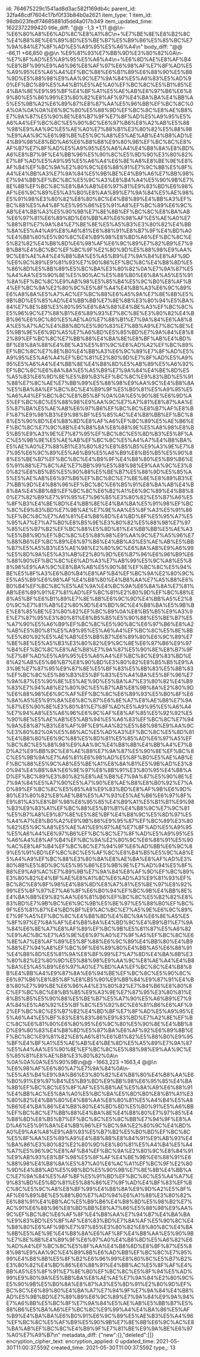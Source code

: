 id: 764675229c1541ad8d3ac582f169db4c
parent_id: 32fa48cdf7604c17bf0f33b84b0a2621
item_type: 1
item_id: 98db023fedf74685881d5dd4a017b349
item_updated_time: 1622372299420
title_diff: "@@ -1,3 +1,11 @@\\n-%E6%80%A8%E6%AD%8C%E8%A1%8C\\n+%E7%BE%8E%E8%B2%8C%E4%B8%8E%E6%89%8D%E5%BE%B7%E5%B9%B6%E5%85%BC%E7%9A%84%E7%8F%AD%E5%A9%95%E5%A6%A4\\n"
body_diff: "@@ -66,11 +66,850 @@\\n %E9%81%93%E7%BB%9D%E3%80%82%0A\\n-%E7%8F%AD%E5%A9%95%E5%A6%A4\\n+%E6%8D%AE%E8%AF%B4%E8%BF%99%E9%A6%96%E8%AF%97%E6%98%AF%E7%8F%AD%E5%A9%95%E5%A6%A4%EF%BC%88%E6%B1%89%E6%88%90%E5%B8%9D%E5%88%98%E9%AA%9C%E7%9A%84%E5%A6%83%E5%AD%90%EF%BC%89%E5%A4%B1%E5%AE%A0%EF%BC%8C%E5%B1%85%E4%BA%8E%E9%95%BF%E4%BF%A1%E5%AE%AB%E6%97%B6%E6%89%80%E5%86%99%E3%80%82%E8%AF%97%E4%BA%BA%E4%BB%A5%E5%9B%A2%E6%89%87%E8%87%AA%E5%96%BB%EF%BC%8C%0A%0A%0A%0A%E6%9C%80%E5%88%9D%EF%BC%8C%E8%AE%B8%E7%9A%87%E5%90%8E%E8%B7%9F%E7%8F%AD%E5%A9%95%E5%A6%A4%EF%BC%8C%E5%90%8C%E6%97%B6%E8%A2%AB%E5%88%98%E9%AA%9C%E5%AE%A0%E7%88%B1%E3%80%82%E5%88%98%E9%AA%9C%E6%9B%BE%E5%9C%A8%E5%AE%AB%E4%B8%AD%E4%B9%98%E8%BD%A6%E6%B8%B8%E9%80%9B%EF%BC%8C%E8%AF%B7%E7%8F%AD%E5%A9%95%E5%A6%A4%E4%B8%8A%E8%BD%A6%E8%B7%9F%E4%BB%96%E5%90%8C%E5%9D%90%E3%80%82%E7%8F%AD%E5%A9%95%E5%A6%A4%E6%8E%A8%E8%BE%9E%E8%AF%B4%EF%BC%9A%E2%80%9C%E6%88%91%E7%9C%8B%E5%8F%A4%E4%BB%A3%E7%9A%84%E5%9B%BE%E4%B9%A6%E7%BB%98%E7%94%BB%EF%BC%8C%E5%9C%A3%E8%B4%A4%E5%90%9B%E7%8E%8B%EF%BC%8C%E8%BA%AB%E6%97%81%E9%83%BD%E6%98%AF%E6%9C%89%E5%A3%B0%E8%AA%89%E7%9A%84%E5%AE%98%E5%91%98%E3%80%82%E8%80%8C%E4%B8%89%E4%BB%A3%EF%BC%88%E5%A4%8F%E5%95%86%E5%91%A8%EF%BC%89%E6%9C%AB%E4%BB%A3%E5%90%9B%E7%8E%8B%EF%BC%8C%E8%BA%AB%E6%97%81%E6%89%8D%E6%BB%A1%E6%98%AF%E5%AE%A0%E7%88%B1%E7%9A%84%E7%BE%8E%E5%A5%B3%E3%80%82%E4%BB%8A%E5%A4%A9%E8%A6%81%E6%88%91%E8%B7%9F%E4%BD%A0%E4%B8%80%E5%90%8C%E4%B9%98%E8%BD%A6%EF%BC%8C%E5%B2%82%E4%B8%8D%E6%98%AF%E6%9C%89%E7%82%B9%E7%9B%B8%E4%BC%BC%EF%BC%9F%E2%80%9D%E5%88%98%E9%AA%9C%E8%AE%A4%E4%B8%BA%E5%A5%B9%E7%9A%84%E8%AF%9D%E6%9C%89%E9%81%93%E7%90%86%EF%BC%8C%E4%B8%8D%E5%86%8D%E5%8B%89%E5%BC%BA%E3%80%82%0A%E7%9A%87%E5%A4%AA%E5%90%8E%E5%90%AC%E5%88%B0%E6%8A%A5%E5%91%8A%EF%BC%8C%E9%AB%98%E5%85%B4%E5%9C%B0%E8%AF%B4%EF%BC%9A%E2%80%9C%E5%8F%A4%E4%BB%A3%E6%9C%89%E6%A8%8A%E5%A7%AC%EF%BC%88%E6%A5%9A%E7%8E%8B%E5%9B%BD%E5%85%AD%E4%BB%BB%E7%8E%8B%E3%80%94%E5%BA%84%E7%8E%8B%E3%80%95%E8%8A%88%E4%BE%A3%EF%BC%8C%E5%96%9C%E7%88%B1%E6%89%93%E7%8C%8E%E3%80%82%E4%BB%96%E6%9C%80%E5%AE%A0%E7%88%B1%E7%9A%84%E6%A8%8A%E5%A7%AC%E4%B8%8D%E5%90%83%E7%8B%A9%E7%8C%8E%E5%9B%9E%E6%9D%A5%E7%A6%BD%E5%85%BD%E7%9A%84%E8%82%89%EF%BC%8C%E7%BB%88%E4%BA%8E%E8%BF%AB%E4%BD%BF%E8%8A%88%E4%BE%A3%E5%81%9C%E6%AD%A2%EF%BC%89%EF%BC%8C%E7%8E%B0%E4%BB%A3%E6%9C%89%E7%8F%AD%E5%A9%95%E5%A6%A4%EF%BC%81%E2%80%9D%E7%8F%AD%E5%A9%95%E5%A6%A4%E4%BB%8E%E4%B8%8D%E5%AB%89%E5%A6%92%EF%BC%8C%E6%8A%8A%E5%A5%B9%E7%9A%84%E4%BE%8D%E5%A5%B3%E6%9D%8E%E5%B9%B3%EF%BC%8C%E9%83%BD%E5%91%88%E7%8C%AE%E7%BB%99%E5%88%98%E9%AA%9C%E4%B8%8A%E5%BA%8A%EF%BC%8C%E4%B9%9F%E5%B0%81%E5%A9%95%E5%A6%A4%EF%BC%8C%E8%B5%8F%0A%0A%E5%90%8E%E6%9D%A5%EF%BC%8C%E5%88%98%E9%AA%9C%E7%A7%81%E8%87%AA%E5%87%BA%E5%AE%AB%E6%97%B6%EF%BC%8C%E8%B7%AF%E8%BF%87%E9%98%B3%E9%98%BF%E5%85%AC%E4%B8%BB%EF%BC%88%E5%90%8D%E4%B8%8D%E8%AF%A6%EF%BC%89%E5%AE%B6%EF%BC%8C%E7%9C%8B%E4%B8%8A%E8%88%9E%E5%A8%98%E8%B5%B5%E9%A3%9E%E7%87%95%EF%BC%8C%E5%8D%B3%E5%8F%AC%E5%9B%9E%E5%AE%AB%EF%BC%8C%E5%A4%A7%E4%B8%BA%E5%AE%A0%E7%88%B1%E3%80%82%E8%B5%B5%E9%A3%9E%E7%87%95%E6%9C%89%E5%A6%B9%E5%A6%B9%E8%B5%B5%E5%90%88%E5%BE%B7%EF%BC%8C%E4%B9%9F%E4%B8%80%E5%B9%B6%E5%91%88%E7%8C%AE%E7%BB%99%E5%88%98%E9%AA%9C%E3%80%82%E8%B5%B5%E5%90%88%E5%BE%B7%E5%88%9D%E5%85%A5%E5%AE%AB%E6%97%B6%EF%BC%8C%E7%BE%8E%E8%89%B3%E7%BB%9D%E4%B8%96%EF%BC%8C%E6%B5%91%E8%BA%AB%E4%B8%8A%E4%B8%8B%EF%BC%8C%E6%B2%A1%E6%9C%89%E4%B8%80%E7%82%B9%E7%91%95%E7%96%B5%E3%80%82%E5%B7%A6%E5%8F%B3%E4%BE%8D%E4%BB%8E%E4%BA%BA%E5%91%98%EF%BC%8C%E9%83%BD%E7%9B%AE%E7%9E%AA%E5%8F%A3%E5%91%86%EF%BC%8C%E7%A6%81%E4%B8%8D%E4%BD%8F%E5%95%A7%E5%95%A7%E7%A7%B0%E8%B5%9E%E3%80%82%E5%88%98%E7%97%85%E5%B7%B2%EF%BC%88%E5%8D%81%E4%BB%BB%E5%AE%A3%E5%B8%9D%EF%BC%8C%E5%88%98%E9%AA%9C%E7%A5%96%E7%88%B6%EF%BC%89%E6%97%B6%E4%BB%A3%E5%AE%AB%E5%BB%B7%E5%A5%B3%E5%AE%98%E2%80%9C%E6%8A%AB%E9%A6%99%E5%8D%9A%E5%A3%AB%E2%80%9D%E6%B7%96%E6%96%B9%E6%88%90%EF%BC%8C%E6%AD%A3%E7%AB%99%E5%9C%A8%E5%88%98%E9%AA%9C%E8%BA%AB%E5%90%8E%EF%BC%8C%E5%94%BE%E5%8F%A3%E6%B0%B4%E8%AF%B4%EF%BC%9A%E2%80%9C%E5%A5%B9%E6%98%AF%E4%B8%80%E4%B8%AA%E7%A5%B8%E6%B0%B4%EF%BC%8C%E5%AE%9A%E4%BC%9A%E6%8A%8A%E7%81%AB%E6%89%91%E7%81%AD%EF%BC%81%E2%80%9D%EF%BC%88%E8%A5%BF%E6%B1%89%E7%8E%8B%E6%9C%9D%E4%BB%A5%E2%80%9C%E7%81%AB%E2%80%9D%E4%BD%9C%E4%B8%BA%E5%9B%BE%E8%85%BE%E3%80%82%EF%BC%89%0A%E8%B5%B5%E9%A3%9E%E7%87%95%E3%80%81%E8%B5%B5%E5%90%88%E5%BE%B7%E5%A7%90%E5%A6%B9%EF%BC%8C%E5%90%8C%E6%97%B6%E8%A2%AB%E5%B0%81%E5%A9%95%E5%A6%A4%EF%BC%8C%E5%8E%8B%E5%80%92%E5%AE%AB%E5%BB%B7%E6%89%80%E6%9C%89%E7%BE%8E%E5%A5%B3%E3%80%82%E9%9C%8E%E6%97%B6%E9%97%B4%EF%BC%8C%E8%AE%B8%E7%9A%87%E5%90%8E%E8%B7%9F%E7%8F%AD%E5%A9%95%E5%A6%A4%EF%BC%8C%E9%83%BD%E8%A2%AB%E5%86%B7%E8%90%BD%E3%80%82%E8%B5%B5%E9%A3%9E%E7%87%95%E9%87%8E%E5%BF%83%E5%8B%83%E5%8B%83%EF%BC%8C%E5%86%B3%E5%BF%83%E5%A4%BA%E5%8F%96%E7%9A%87%E5%90%8E%E5%AE%9D%E5%BA%A7%E3%80%82%E4%B9%83%E7%94%A8%E2%80%9C%E5%B7%AB%E8%9B%8A%E2%80%9D%E6%88%98%E6%9C%AF%EF%BC%8C%E6%89%93%E5%B0%8F%E6%8A%A5%E5%91%8A%E6%8C%87%E6%8E%A7%E8%AE%B8%E7%9A%87%E5%90%8E%E3%80%81%E7%8F%AD%E5%A9%95%E5%A6%A4%E7%94%A8%E5%A6%96%E6%9C%AF%E8%AF%85%E5%92%92%E5%90%8E%E5%AE%AB%E5%AB%94%E5%A6%83%EF%BC%8C%E7%94%9A%E8%87%B3%E8%AF%9F%E9%AA%82%E5%88%98%E9%AA%9C%E3%80%82%0A%E5%86%AC%E5%AD%A3%EF%BC%8C%E5%8D%81%E4%B8%80%E6%9C%88%E5%8D%81%E5%85%AD%E6%97%A5%EF%BC%8C%E5%88%98%E9%AA%9C%E4%B8%8B%E4%BB%A4%E7%BD%A2%E9%BB%9C%E8%AE%B8%E7%9A%87%E5%90%8E%EF%BC%8C%E5%9B%9A%E7%A6%81%E6%98%AD%E5%8F%B0%E5%AE%AB%EF%BC%88%E5%9C%A8%E5%BE%A1%E8%8A%B1%E5%9B%AD%E3%80%94%E4%B8%8A%E6%9E%97%E8%8B%91%E3%80%95%E4%B8%AD%EF%BC%89%E3%80%82%E8%AE%B8%E7%9A%87%E5%90%8E%E7%9A%84%E5%A7%90%E5%A7%90%E8%AE%B8%E8%B0%92%E7%AD%89%EF%BC%8C%E5%85%A8%E9%83%BD%E8%AF%9B%E6%9D%80%E3%80%82%E8%AE%B8%E5%A7%93%E5%AE%B6%E6%97%8F%E9%81%A3%E8%BF%98%E6%95%85%E4%B9%A1%E5%B1%B1%E9%98%B3%E9%83%A1%EF%BC%88%E5%B1%B1%E4%B8%9C%E7%9C%81%E5%B7%A8%E9%87%8E%E5%8E%BF%E4%B8%9C%E5%8D%97%E5%A4%A7%E8%B0%A2%E9%9B%86%E9%95%87%EF%BC%89%E3%80%82%E5%9C%A8%E5%AE%A1%E9%97%AE%E7%8F%AD%E5%A9%95%E5%A6%A4%E6%97%B6%EF%BC%8C%E7%8F%AD%E5%A9%95%E5%A6%A4%E8%AF%B4%EF%BC%9A%E2%80%9C%E6%88%91%E5%90%AC%E8%AF%B4%EF%BC%8C%E7%94%9F%E6%AD%BB%E6%9C%89%E5%91%BD%EF%BC%8C%E5%AF%8C%E8%B4%B5%E5%9C%A8%E5%A4%A9%EF%BC%88%E3%80%8A%E8%AE%BA%E8%AF%AD%E3%80%8B%E5%8D%9C%E5%95%86%E5%9B%9E%E7%AD%94%E5%8F%B8%E9%A9%AC%E7%89%9B%E7%9A%84%E8%AF%9D%EF%BC%89%E3%80%82%E4%BF%AE%E8%A1%8C%E6%AD%A3%E9%81%93%EF%BC%8C%E8%BF%98%E4%B8%8D%E8%A7%81%E5%BE%97%E8%92%99%E5%8F%97%E7%A6%8F%E6%B0%94%EF%BC%9B%E4%BB%8E%E4%BA%8B%E9%82%AA%E6%81%B6%EF%BC%8C%E5%B2%82%E8%83%BD%E7%9B%BC%E6%9C%9B%E5%BE%97%E5%88%B0%EF%BC%9F%E5%81%87%E4%BD%BF%E9%AC%BC%E7%A5%9E%E6%9C%89%E7%9F%A5%EF%BC%8C%E4%B8%8D%E4%BC%9A%E6%8E%A5%E5%8F%97%E7%8A%AF%E4%B8%8A%E4%BD%9C%E4%B9%B1%E7%9A%84%E6%8E%A7%E8%AF%89%EF%BC%9B%E5%81%87%E5%A6%82%E9%AC%BC%E7%A5%9E%E6%97%A0%E7%9F%A5%EF%BC%8C%E6%8E%A7%E8%AF%89%E5%8F%88%E6%9C%89%E4%BB%80%E4%B9%88%E7%94%A8%EF%BC%9F%E6%89%80%E4%BB%A5%E6%88%91%E4%B8%8D%E5%81%9A%E8%BF%99%E7%A7%8D%E4%BA%8B%E3%80%82%E2%80%9D%E5%88%98%E9%AA%9C%E8%AE%A4%E4%B8%BA%E5%A5%B9%E6%97%A0%E7%BD%AA%EF%BC%8C%E4%B8%8B%E4%BB%A4%E9%87%8A%E6%94%BE%EF%BC%8C%E5%90%8C%E6%97%B6%E8%B5%8F%E8%B5%90%E9%BB%84%E9%87%91%E4%B8%80%E7%99%BE%E6%96%A4%E3%80%82%E7%84%B6%E8%80%8C%EF%BC%8C%E8%B5%B5%E9%A3%9E%E7%87%95%E3%80%81%E8%B5%B5%E5%90%88%E5%BE%B7%E5%A7%90%E5%A6%B9%E7%9A%84%E5%A6%92%E5%BF%8C%E5%92%8C%E6%81%B6%E6%AF%92%EF%BC%8C%E5%B7%B2%E4%BD%BF%E7%8F%AD%E5%A9%95%E5%A6%A4%E5%BF%83%E8%83%86%E9%83%BD%E7%A2%8E%EF%BC%8C%E6%81%90%E6%80%95%E6%9C%80%E5%90%8E%E4%BB%8D%E9%80%83%E4%B8%8D%E5%87%BA%E6%AF%92%E6%89%8B%EF%BC%8C%E9%81%82%E8%A6%81%E6%B1%82%E5%88%B0%E9%95%BF%E4%BF%A1%E5%AE%AB%E4%BE%8D%E5%A5%89%E7%9A%87%E5%A4%AA%E5%90%8E%EF%BC%8C%E5%88%98%E9%AA%9C%E5%85%81%E8%AE%B8%E3%80%82%0A\\n %0A%0A%0A%E5%90%9B\\n@@ -1663,223 +1663,4 @@\\n %E6%98%AF%E6%80%A7%E7%9A%84%0A\\n-%E5%A5%B4%E9%9A%B6%E3%80%82%E4%B8%80%E4%B8%AA%E6%B0%91%E9%97%B4%E5%B9%BD%E9%BB%98%E6%95%85%E4%BA%8B%EF%BC%8C%E5%8F%AF%E5%B8%AE%E5%8A%A9%E6%88%91%E4%BB%AC%E5%8A%A0%E5%BC%BA%E5%8D%B0%E8%B1%A1%E3%80%82%E4%B8%80%E4%B8%AA%E8%80%81%E5%A4%B4%E5%A8%B6%E4%BA%86%E4%B8%80%E4%BD%8D%E5%B0%91%E5%A6%BB%EF%BC%8C%E7%BB%88%E4%BA%8E%E4%B8%80%E7%97%85%E4%B8%8D%E8%B5%B7%EF%BC%8C%E5%8C%BB%E7%94%9F%E8%AD%A6%E5%91%8A%E4%BB%96%EF%BC%9A%E2%80%9C%E4%BD%A0%E9%AA%A8%E9%AB%93%E5%B7%B2%E5%B0%BD%EF%BC%8C%E5%8F%AA%E5%89%A9%E4%B8%8B%E8%84%91%E9%AB%93%E4%BA%86%E3%80%82%E2%80%9D%E8%80%81%E5%A4%B4%E5%A4%A7%E5%96%9C%E8%AF%B4%EF%BC%9A%E2%80%9C%E8%84%91%E9%AB%93%E8%BF%98%E5%8F%AF%E4%BE%9B%E6%88%91%E6%88%98%E4%B8%8A%E5%87%A0%E6%AC%A1%EF%BC%9F%E2%80%9D%E4%B8%AD%E5%9B%BD%E5%90%9B%E7%8E%8B%E4%BB%AC%E7%9A%84%E5%AF%BF%E5%91%BD%EF%BC%8C%E5%A4%A7%E9%83%BD%E5%8D%81%E5%88%86%E7%9F%AD%E4%BF%83%EF%BC%8C%E5%9C%A8%E8%BF%99%E4%B8%8A%E9%9D%A2%E5%8F%AF%E6%89%BE%E5%88%B0%E7%AD%94%E6%A1%88%E3%80%82%E6%88%91%E4%BB%AC%E5%B9%B6%E4%B8%8D%E5%98%B2%E7%AC%91%E6%88%96%E8%BD%BB%E8%A7%86%E5%88%98%E9%AA%9C%EF%BC%8C%E6%AF%8F%E4%B8%AA%E7%94%B7%E4%BA%BA%E9%83%BD%E5%8F%AF%E8%83%BD%E7%8A%AF%E5%90%8C%E4%B8%80%E6%AF%9B%E7%97%85%E3%80%82%E8%80%8C%E4%BA%8B%E5%AE%9E%E4%B8%8A%E6%AF%8F%E4%B8%AA%E5%90%9B%E7%8E%8B%E4%B9%9F%E6%97%A0%E4%B8%8D%E5%A6%82%E6%AD%A4%EF%BC%8C%E5%8F%AA%E4%B8%8D%E8%BF%87%E5%88%98%E9%AA%9C%E4%B9%8B%E6%AD%BB%EF%BC%8C%E7%95%99%E4%B8%8B%E5%8F%B2%E6%96%99%E8%80%8C%E5%B7%B2%E3%80%82%E4%BD%86%E6%88%91%E4%BB%AC%E5%8F%AF%E4%BB%A5%E5%8F%91%E7%8E%B0%EF%BC%8C%E5%8F%94%E5%AD%99%E9%80%9A%E5%BB%BA%E8%AE%AE%E7%9A%84%E2%80%9C%E5%90%9B%E5%B0%8A%E8%87%A3%E5%8D%91%E2%80%9D%EF%BC%8C%E6%89%80%E4%BA%A7%E7%94%9F%E7%9A%84%E4%B8%AD%E5%9B%BD%E7%89%B9%E6%9C%89%E7%9A%84%E9%9A%94%E7%A6%BB%E5%BC%8F%E7%9A%84%E5%AE%AB%E5%BB%B7%E5%88%B6%E5%BA%A6%EF%BC%8C%E9%99%A4%E4%BA%86%E5%AF%B9%E4%BA%BA%E6%B0%91%E6%9C%89%E5%AE%B3%E5%A4%96%EF%BC%8C%E5%AF%B9%E5%90%9B%E7%8E%8B%E6%9C%AC%E8%BA%AB%EF%BC%8C%E4%B9%9F%E7%81%BE%E9%9A%BE%E6%97%A0%E7%A9%B7\\n"
metadata_diff: {"new":{},"deleted":[]}
encryption_cipher_text: 
encryption_applied: 0
updated_time: 2021-05-30T11:00:37.559Z
created_time: 2021-05-30T11:00:37.559Z
type_: 13